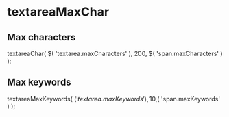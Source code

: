 textareaMaxChar
===============


Max characters
--------------

textareaChar( $( 'textarea.maxCharacters' ), 200, $( 'span.maxCharacters' ) );


Max keywords
--------------

textareaMaxKeywords( $( 'textarea.maxKeywords' ), 10 ,$( 'span.maxKeywords' ) );
